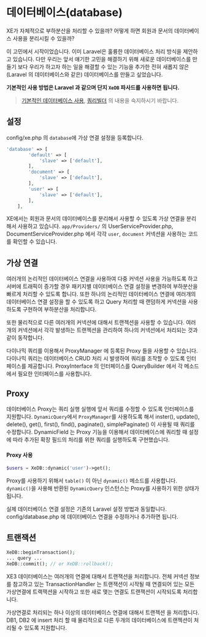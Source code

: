 # 데이터베이스(database)

XE가 자체적으로 부하분산을 처리할 수 있을까?
어떻게 하면 회원과 문서의 데이터베이스 사용을 분리시킬 수 있을까? 

이 고민에서 시작이었습니다. 이미 Laravel은 훌륭한 데이터베이스 처리 방식을 제안하고 있습니다. 다만 우리는 앞서 얘기한 고민을 해결하기 위해 새로운 데이터베이스를 만들기 보다 우리가 하고자 하는 일을 해결할 수 있는 기능을 추가한 전혀 새롭지 않은(Laravel 의 데이터베이스와 같은) 데이터베이스를 만들고 싶었습니다.

**기본적인 사용 방법은 Laravel 과 같으며 단지 `XeDB` 파사드를 사용하면 됩니다.**

> [기본적인 데이터베이스 사용](https://laravel.kr/docs/5.2/database), [쿼리빌더](https://laravel.kr/docs/5.2/queries)  의 내용을 숙지하시기 바랍니다.

## 설정
config/xe.php 의 `database`에 가상 연결 설정을 등록합니다.
```php
'database' => [
        'default' => [
            'slave' => ['default'],
        ],
        'document' => [
            'slave' => ['default'],
        ],
        'user' => [
            'slave' => ['default'],
        ],
    ],
```

XE에서는 회원과 문서의 데이터베이스를 분리해서 사용할 수 있도록 가상 연결을 분리해서 사용하고 있습니다. `app/Providers/` 의 UserServiceProvider.php, DocumentServiceProvider.php 에서 각각 `user`, `document` 커넥션을 사용하는 코드를 확인할 수 있습니다.


## 가상 연결
여러개의 논리적인 데이터베이스 연결을 사용하여 다중 커넥션 사용을 가능하도록 하고 서버에 트래픽이 증가할 경우 패키지별 데이터베이스 연결 설정을 변경하여 부하분산을 빠르게 처리할 수 있도록 합니다. 또한 하나의 논리적인 데이터베이스 연결에 여러개의 데이터베이스 연결 설정을 할 수 있도록 하고 Query 처리할 때 랜덤하게 커넥션을 사용하도록 구현하여 부하분산을 처리합니다.

또한 물리적으로 다른 여러개의 커넥션에 대해서 트랜젝션을 사용할 수 있습니다. 여러개의 커넥션에서 각각 발생하는 트랜젝션을 관리하여 하나의 커넥션에서 처리되는 것과 같이 동작합니다. 

다이나믹 쿼리를 이용해서 ProxyManager 에 등록된 Proxy 들을 사용할 수 있습니다. 다이나믹 쿼리는 데이터베이스 CRUD 처리 시 발생하여 쿼리를 조작할 수 있도록 인터페이스를 제공합니다. ProxyInterface 의 인터페이스를 QueryBuilder 에서 각 메소드에서 필요한 인터페이스를 사용합니다.

## Proxy
데이터베이스 Proxy는 쿼리 실행 실행에 앞서 쿼리를 수정할 수 있도록 인터페이스를 지원합니다. `DynamicQuery`에서 `ProxyManager`를 사용하도록 해서 inster(), update(), delete(), get(), first(), find(), paginate(), simplePaginate() 이 사용될 때 쿼리를 수정합니다. 
DynamicField 는 Proxy 기능을 이용해서 데이터베이스에 쿼리할 때 설정에 따라 추가된 확장 필드의 처리를 위한 쿼리를 실행하도록 구현했습니다.

#### Proxy 사용
```php
$users = XeDB::dynamic('user')->get();
```
Proxy를 사용하기 위해서 `table()` 이 아닌 `dynamic()` 메소드를 사용합니다. `dynamic()`을 사용해 반환된 `DynamicQuery` 인스턴스는 Proxy를 사용하기 위한 상태가 됩니다.


실제 데이터베이스 연결 설정은 기존의 Laravel 설정 방법과 동일합니다. config/database.php 에 데이터베이스 연결을 수정하거나 추가하면 됩니다. 

## 트랜잭션
```php
XeDB::beginTransaction();
... query ...
XeDB::commit(); // or XeDB::rollback();
```
XE3 데이터베이스는 여러개의 연결에 대해서 트랜잭션을 처리합니다. 전체 커넥션 정보를 참고하고 있는 TransactionHandler 는 트랜잭션이 시작될 때 연결되어 있는 모든 가상연결에 트랙잭션을 시작하고 또한 새로 맺는 연결도 트랜잭션이 시작되도록 처리합니다.

가상연결로 처리되는 하나 이상의 데이터베이스 연결에 대해서 트랜젝션 을 처리합니다. 
DB1, DB2 에 insert 처리 할 때 물리적으로 다른 두개의 데이터베이스에 트랜젝션이 처리될 수 있도록 지원합니다.

